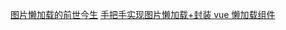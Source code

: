 [图片懒加载的前世今生](https://juejin.cn/post/6844903801590120462)
[手把手实现图片懒加载+封装 vue 懒加载组件](https://juejin.cn/post/6844903773240819726)

